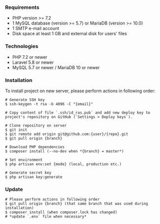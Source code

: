 ### Requirements

* PHP version >= 7.2
* 1 MySQL database (version >= 5.7) or MariaDB (version >= 10.0)
* 1 SMTP e-mail account
* Disk space at least 1 GB and external disk for users' files

### Technologies

* PHP 7.2 or newer
* Laravel 5.8 or newer
* MySQL 5.7 or newer / MariaDB 10 or newer

### Installation

To install project on new server, please perform actions in following order:

```$xslt
# Generate SSH key
$ ssh-keygen -t rsa -b 4096 -C "{email}"

# Copy content of file `.ssh/id_ras.pub` and add new deploy key to project's repository on GitHub (`Settings > Deploy keys`).

# Clone repository on server
$ git init
$ git remote add origin git@github.com:{user}/{repo}.git
$ git pull origin {branch}

# Download PHP dependencies
$ composer install (--no-dev when *{branch} = master*)

# Set environment
$ php artisan env:set {mode} (local, production etc.)

# Generate secret key
$ php artisan key:generate

```

### Update

```$xslt
# Please perform actions in following order
$ git pull origin {branch} (that same branch that was used during installation)
$ composer install (when composer.lock has changed)
# *update `.env` file when necessary*
```
